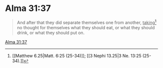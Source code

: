 # Alma 31:37

> And after that they did separate themselves one from another, <u>taking</u>[^a] no thought for themselves what they should eat, or what they should drink, or what they should put on.

[Alma 31:37](https://www.churchofjesuschrist.org/study/scriptures/bofm/alma/31?lang=eng&id=p37#p37)


[^a]: [[Matthew 6.25|Matt. 6:25 (25-34)]]; [[3 Nephi 13.25|3 Ne. 13:25 (25-34).]]
